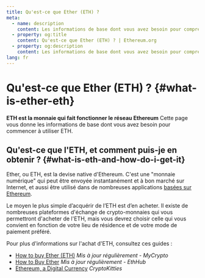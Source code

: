 ```yaml
---
title: Qu'est-ce que Ether (ETH) ?
meta:
  - name: description
    content: Les informations de base dont vous avez besoin pour comprendre ETH.
  - property: og:title
    content: Qu'est-ce que Ether (ETH) ? | Ethereum.org
  - property: og:description
    content: Les informations de base dont vous avez besoin pour comprendre l'ETH.
lang: fr
---
```


# Qu'est-ce que Ether (ETH) ? {#what-is-ether-eth}

<div class="featured">

**ETH est la monnaie qui fait fonctionner le réseau Ethereum** Cette page vous donne les informations de base dont vous avez besoin pour commencer à utiliser ETH.

</div>

## Qu'est-ce que l'ETH, et comment puis-je en obtenir ? {#what-is-eth-and-how-do-i-get-it}

Ether, ou ETH, est la devise native d'Ethereum. C'est une "monnaie numérique" qui peut être envoyée instantanément et à bon marché sur Internet, et aussi être utilisé dans de nombreuses applications [basées sur Ethereum](/fr/dapps/).

Le moyen le plus simple d’acquérir de l’ETH est d’en acheter. Il existe de nombreuses plateformes d'échange de crypto-monnaies qui vous permettront d'acheter de l'ETH, mais vous devrez choisir celle qui vous convient en fonction de votre lieu de résidence et de votre mode de paiement préféré.

Pour plus d'informations sur l'achat d'ETH, consultez ces guides&nbsp;:

- [How to buy Ether (ETH)](https://support.mycrypto.com/how-to/getting-started/how-to-buy-ether-with-usd) _Mis à jour régulièrement - MyCrypto_
- [How to Buy Ether](https://docs.ethhub.io/using-ethereum/how-to-buy-ether/) _Mis à jour régulièrement - EthHub_
- [Ethereum, a Digital Currency](https://www.cryptokitties.co/faq#ethereum-a-digital-currency) _CryptoKitties_
